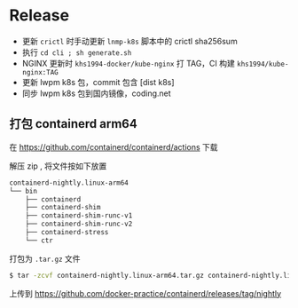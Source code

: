 # Release

* 更新 `crictl` 时手动更新 `lnmp-k8s` 脚本中的 crictl sha256sum
* 执行 `cd cli ; sh generate.sh`
* NGINX 更新时 `khs1994-docker/kube-nginx` 打 TAG，CI 构建 `khs1994/kube-nginx:TAG`
* 更新 lwpm k8s 包，commit 包含 [dist k8s]
* 同步 lwpm k8s 包到国内镜像，coding.net

## 打包 containerd arm64

在 https://github.com/containerd/containerd/actions 下载

解压 zip , 将文件按如下放置

```bash
containerd-nightly.linux-arm64
└── bin
    ├── containerd
    ├── containerd-shim
    ├── containerd-shim-runc-v1
    ├── containerd-shim-runc-v2
    ├── containerd-stress
    └── ctr
```

打包为 `.tar.gz` 文件

```bash
$ tar -zcvf containerd-nightly.linux-arm64.tar.gz containerd-nightly.linux-arm64
```

上传到 https://github.com/docker-practice/containerd/releases/tag/nightly
